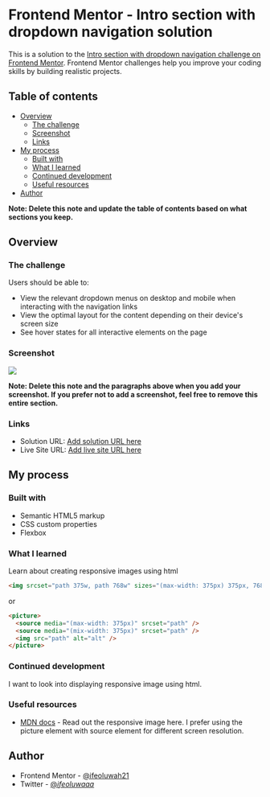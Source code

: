 # Frontend Mentor - Intro section with dropdown navigation solution

This is a solution to the [Intro section with dropdown navigation challenge on Frontend Mentor](https://www.frontendmentor.io/challenges/intro-section-with-dropdown-navigation-ryaPetHE5). Frontend Mentor challenges help you improve your coding skills by building realistic projects.

## Table of contents

- [Overview](#overview)
  - [The challenge](#the-challenge)
  - [Screenshot](#screenshot)
  - [Links](#links)
- [My process](#my-process)
  - [Built with](#built-with)
  - [What I learned](#what-i-learned)
  - [Continued development](#continued-development)
  - [Useful resources](#useful-resources)
- [Author](#author)

**Note: Delete this note and update the table of contents based on what sections you keep.**

## Overview

### The challenge

Users should be able to:

- View the relevant dropdown menus on desktop and mobile when interacting with the navigation links
- View the optimal layout for the content depending on their device's screen size
- See hover states for all interactive elements on the page

### Screenshot

![](./screenshot.jpg)

**Note: Delete this note and the paragraphs above when you add your screenshot. If you prefer not to add a screenshot, feel free to remove this entire section.**

### Links

- Solution URL: [Add solution URL here](https://your-solution-url.com)
- Live Site URL: [Add live site URL here](https://your-live-site-url.com)

## My process

### Built with

- Semantic HTML5 markup
- CSS custom properties
- Flexbox

### What I learned

Learn about creating responsive images using html

```html
<img srcset="path 375w, path 768w" sizes="(max-width: 375px) 375px, 768px" />
```

or

```html
<picture>
  <source media="(max-width: 375px)" srcset="path" />
  <source media="(mix-width: 375px)" srcset="path" />
  <img src="path" alt="alt" />
</picture>
```

### Continued development

I want to look into displaying responsive image using html.

### Useful resources

- [MDN docs](https://developer.mozilla.org/en-US/docs/Learn/HTML/Multimedia_and_embedding/Responsive_images) - Read out the responsive image here. I prefer using the picture element with source element for different screen resolution.

## Author

- Frontend Mentor - [@ifeoluwah21](https://www.frontendmentor.io/profile/ifeoluwah21)
- Twitter - [@_ifeoluwaaa_](https://www.twitter.com/_ifeoluwaaa_)
